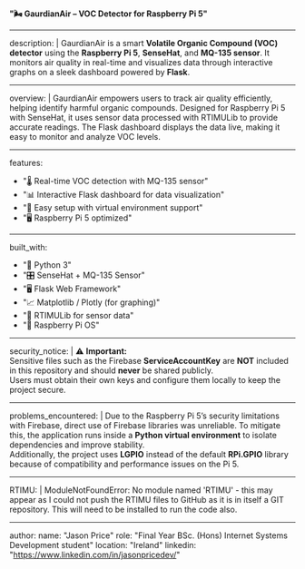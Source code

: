 ****"🌬️ GaurdianAir – VOC Detector for Raspberry Pi 5"****

---

description: |
  GaurdianAir is a smart **Volatile Organic Compound (VOC) detector** using the **Raspberry Pi 5**, **SenseHat**, and **MQ-135 sensor**.
  It monitors air quality in real-time and visualizes data through interactive graphs on a sleek dashboard powered by **Flask**.

---

overview: |
  GaurdianAir empowers users to track air quality efficiently, helping identify harmful organic compounds.
  Designed for Raspberry Pi 5 with SenseHat, it uses sensor data processed with RTIMULib to provide accurate readings.
  The Flask dashboard displays the data live, making it easy to monitor and analyze VOC levels.

---

features:
  - "🌡️ Real-time VOC detection with MQ-135 sensor"
  - "📊 Interactive Flask dashboard for data visualization"
  - "🔧 Easy setup with virtual environment support"
  - "🖥️ Raspberry Pi 5 optimized"

---

built_with:
  - "🐍 Python 3"
  - "🎛️ SenseHat + MQ-135 Sensor"
  - "🖥️ Flask Web Framework"
  - "📈 Matplotlib / Plotly (for graphing)"
  - "🔧 RTIMULib for sensor data"
  - "🐧 Raspberry Pi OS"

---

security_notice: |
  ⚠️ **Important:**  
  Sensitive files such as the Firebase **ServiceAccountKey** are **NOT** included in this repository and should **never** be shared publicly.  
  Users must obtain their own keys and configure them locally to keep the project secure.

---

problems_encountered: |
  Due to the Raspberry Pi 5’s security limitations with Firebase, direct use of Firebase libraries was unreliable.
  To mitigate this, the application runs inside a **Python virtual environment** to isolate dependencies and improve stability.  
  Additionally, the project uses **LGPIO** instead of the default **RPi.GPIO** library because of compatibility and performance issues on the Pi 5.

---

RTIMU: |
  ModuleNotFoundError: No module named 'RTIMU' - this may appear as I could not push the RTIMU files to GitHub as it is in itself a GIT repository.
  This will need to be installed to run the code also. 

---

author:
  name: "Jason Price"
  role: "Final Year BSc. (Hons) Internet Systems Development student"
  location: "Ireland"
  linkedin: "https://www.linkedin.com/in/jasonpricedev/"
